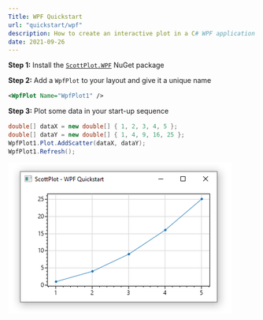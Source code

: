 ```yaml
---
Title: WPF Quickstart
url: "quickstart/wpf"
description: How to create an interactive plot in a C# WPF application
date: 2021-09-26
---
```


**Step 1:** Install the [`ScottPlot.WPF`](https://www.nuget.org/packages/ScottPlot.WPF) NuGet package

**Step 2:** Add a `WpfPlot` to your layout and give it a unique name
```xml
<WpfPlot Name="WpfPlot1" />
```

**Step 3:** Plot some data in your start-up sequence

```cs
double[] dataX = new double[] { 1, 2, 3, 4, 5 };
double[] dataY = new double[] { 1, 4, 9, 16, 25 };
WpfPlot1.Plot.AddScatter(dataX, dataY);
WpfPlot1.Refresh();
```

![](scottplot-quickstart-wpf.png)